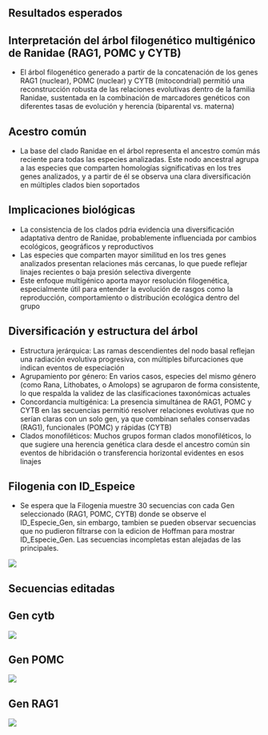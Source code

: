 ## Resultados esperados
## Interpretación del árbol filogenético multigénico de Ranidae (RAG1, POMC y CYTB)
* El árbol filogenético generado a partir de la concatenación de los genes RAG1 (nuclear), POMC (nuclear) y CYTB (mitocondrial) permitió una reconstrucción robusta de las relaciones evolutivas dentro de la familia Ranidae, sustentada en la combinación de marcadores genéticos con diferentes tasas de evolución y herencia (biparental vs. materna)

## Acestro común
* La base del clado Ranidae en el árbol representa el ancestro común más reciente para todas las especies analizadas. Este nodo ancestral agrupa a las especies que comparten homologías significativas en los tres genes analizados, y a partir de él se observa una clara diversificación en múltiples clados bien soportados

## Implicaciones biológicas
* La consistencia de los clados pdria evidencia una diversificación adaptativa dentro de Ranidae, probablemente influenciada por cambios ecológicos, geográficos y reproductivos
* Las especies que comparten mayor similitud en los tres genes analizados presentan relaciones más cercanas, lo que puede reflejar linajes recientes o baja presión selectiva divergente
* Este enfoque multigénico aporta mayor resolución filogenética, especialmente útil para entender la evolución de rasgos como la reproducción, comportamiento o distribución ecológica dentro del grupo

## Diversificación y estructura del árbol
* Estructura jerárquica: Las ramas descendientes del nodo basal reflejan una radiación evolutiva progresiva, con múltiples bifurcaciones que indican eventos de especiación
* Agrupamiento por género: En varios casos, especies del mismo género (como Rana, Lithobates, o Amolops) se agruparon de forma consistente, lo que respalda la validez de las clasificaciones taxonómicas actuales
* Concordancia multigénica: La presencia simultánea de RAG1, POMC y CYTB en las secuencias permitió resolver relaciones evolutivas que no serían claras con un solo gen, ya que combinan señales conservadas (RAG1), funcionales (POMC) y rápidas (CYTB)
* Clados monofiléticos: Muchos grupos forman clados monofiléticos, lo que sugiere una herencia genética clara desde el ancestro común sin eventos de hibridación o transferencia horizontal evidentes en esos linajes
 
## Filogenia con ID_Espeice
* Se espera que la Filogenia muestre 30 secuencias con cada Gen seleccionado (RAG1, POMC, CYTB) donde se observe el ID_Especie_Gen, sin embargo, tambien se pueden observar secuencias que no pudieron filtrarse con la edicion de Hoffman para mostrar ID_Especie_Gen. Las secuencias incompletas estan alejadas de las principales. 

![ ](https://i.ibb.co/1tchWxXT/Astral-Ranidae-tree.jpg)

## Secuencias editadas
## Gen cytb
![ ](https://i.ibb.co/xSFcpQPZ/Captura-de-pantalla-2025-07-15-224704.png)

## Gen POMC
![ ](https://i.ibb.co/k6PXZzpx/Captura-de-pantalla-2025-07-15-224727.png)

## Gen RAG1
![ ](https://i.ibb.co/pYjCJ8f/Captura-de-pantalla-2025-07-15-224923.png)
